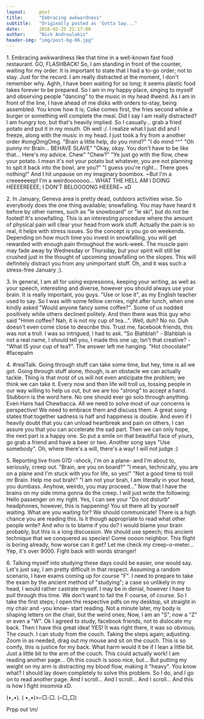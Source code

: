 ```yaml
---
layout:     post
title:      "Embracing awkwardness"
subtitle:   "Originally posted as 'Gotta Say..."
date:       2016-02-25 22:17:00
author:     "Nick Androulakis"
header-img: "img/post-bg-06.jpg"
---
```


<p>
1. Embracing awkwardness like that time in a well-known fast food restaurant. GO, FLASHBACK! So, I am standing in front of the counter, waiting for my order. It is important to state that I had a to-go order; not to stay. Just for the record. I am really distracted at the moment, I don't remember why. Aghh, I have been waiting for so long; it seems plastic food takes forever to be prepared. So I am in my happy place, singing to myself and observing people "dancing" to the music in my head #weird. As I am in front of the line, I have ahead of me disks with orders to-stay, being assembled. You know how it is; Coke comes first, the fries second while a burger or something will complete the meal. Did I say I am really distracted? I am hungry too, but that's heavily implied. So I casually... grab a fried potato and put it in my mouth. Oh well :/. I realize what I just did and I freeze, along with the music in my head. I just took a fry from a another order #omgOmgOmg.
"Brain a little help, do you mind?"
"I do mind ^^"
"Oh punny mr Brain... BEHAVE SLAVE"
"Okay, okay. You don't have to be like that... Here's my advice. Chew"
"Chew?"
"Ye just go with the flow, chew your potato. I mean it's not your potato but whatever, you are not planning to spit it back into the bowl, are you?"
"I guess you're right... There goes nothing!"
And I hit unpause on my imaginary boombox. ~But I'm a creeeeeeep! I'm a weirdooooooo... WHAT THE HELL AM I DOING HEEEEREEEE; I DON'T BELOOOONG HEEERE~ xD</p>
<p>
2. In January, Geneva area is pretty dead, outdoors activities wise. So everybody does the one thing available; snowfalling. You may have heard it before by other names, such as "le snowboard" or "le ski", but do not be fooled! It's snowfalling. This is an interesting procedure where the amount of physical pain will clear your head from work stuff. Actually the pain is so real, it helps with stress issues. So the concept is you go on weekends. Depending on how much time you invest in snowfalling, you will get rewarded with enough pain throughout the work-week. The muscle pain may fade away by Wednesday or Thursday, but your spirit will still be crushed just in the thought of upcoming snowfalling on the slopes. This will definitely distract you from any unimportant stuff. Oh, and it was such a stress-free January ;). </p>
<p>
3. In general, I am all for using expressions, keeping your writing, as well as your speech, interesting and diverse, however you should always use your brain. It is really important, you guys. "Use or lose it", as my English teacher used to say. So I was with some fellow cernies, right after lunch, when one kindly asked "Would anyone fancy some coffee?". Some of us nodded positively while others declined politely. And then there was this guy who said "Hmm coffee? Nah, it is not my cup of tea...". Well, duh? No no. Duh doesn't even come close to describe this. Trust me, facebook friends, this was not a troll. I was so intrigued, I had to ask. "So Blahblah" - Blahblah is not a real name, I should tell you, I made this one up; Isn't that creative? - "What IS your cup of tea?". The answer left me hanging. "Hot chocolate!" #facepalm</p>
<p>
4. #realTalk. Going through stuff can take some time, but hey, time is all we got. Going through stuff alone, though, is an obstacle we can actually tackle. Thing is that most of us will not even anticipate the problem; we think we can take it. Every now and then life will troll us, tossing people in our way willing to help us out, but we are too "strong" to accept a hand. Stubborn is the word here. No one should ever go solo through anything. Even Hans had Chewbacca. All we need to solve most of our concerns is perspective! We need to embrace them and discuss them. A great song states that together sadness is half and happiness is double. And even if I heavily doubt that you can unload heartbreak and pain on others, I can assure you that you can accelerate the sad part. Then we can only hope, the next part is a happy one. So put a smile on that beautiful face of yours, go grab a friend and have a beer or two. Another song says "Use somebody". Oh, where there's a will, there's a way! I will not judge :)</p>
<p>
5. Reporting live from 07D -shock, I'm on a plane- and I'm about to, seriously, creep out. "Brain, are you on board?"
"I mean, technically, you are on a plane and I'm stuck with you for life, so yes!"
"Not a good time to troll mr Brain. Help me out brah!"
"l am not your brah, I am literally in your head, you dumbass. Anyhow, weirdo, you may proceed..."
Now that I have the brains on my side imma gonna do the creep. I will just write the following: Hello passenger on my right. Yes, I can see your "Do not disturb" headphones, however, this is happening! You sit there all by yourself waiting. What are you waiting for? We should communicate! There is a high chance you are reading this. Is it though appropriate to read what other people write? And who is to blame if you do? I would blame your brain probably, but this is a long discussion. We should use speech; this ancient technique that we conquered as species! Come oooon neighbor. This flight is boring already, how worse can it get? Let me check my creep-o-meter... Yep, it's over 9000. Fight back with words stranger! </p>
<p>
6. Talking myself into studying these days could be easier, one would say. Let's just say, I am pretty difficult in that respect. Assuming a random scenario, I have exams coming up for course "F". I need to prepare to take the exam by the ancient method of "studying"; a case so unlikely in my head, I would rather castrate myself. I may be in denial, however I have to pull through this time. We don't want to fail the F course, of course. So I take the first steps; I open the respective pdfs on my desktop, sit straight in my chair and -you know- start reading. Not a minute later, my body is shaping letters on the chair, but the weird ones; Now, I am an "S", now a "Z" or even a "W". Ok I agreed to study, facebook friends, not to dislocate my back. Then I have this great idea! YES! It was right there, it was so obvious; The couch. I can study from the couch. Taking the steps again; adjusting. Zoom in as needed, drag out my mouse and sit on the couch. This is so comfy, this is justice for my back. What harm would it be if I lean a little bit. Just a little bit to the arm of the couch. This could actually work! I am reading another page... Oh this couch is sooo nice, but... But putting my weight on my arm is distracting my blood flow, making it "heavy". You know what? I should lay down completely to solve this problem. So I do, and I go on to read another page. And I scroll... And I scroll... And I scroll... And this is how I fight insomnia xD.</p>
<p>
(•_•). ( •_•)>⌐□-□. (⌐□_□)</p>
<p>
Prpp out \m/</p>
